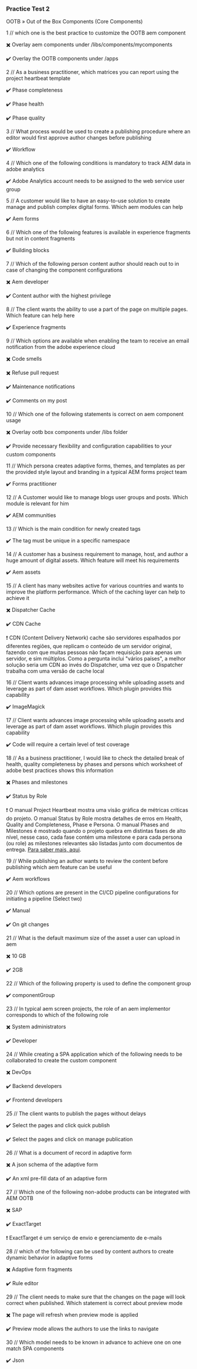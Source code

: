 ### Practice Test 2

OOTB » Out of the Box Components (Core Components)

1 // which one is the best practice to customize the OOTB aem component

:heavy_multiplication_x: Overlay aem components under /libs/components/mycomponents

:heavy_check_mark: Overlay the OOTB components under /apps

2 // As a business practitioner, which matrices you can report using the project heartbeat template

:heavy_check_mark: Phase completeness

:heavy_check_mark: Phase health

:heavy_check_mark: Phase quality

3 // What process would be used to create a publishing procedure where an editor would first approve author changes before publishing

:heavy_check_mark: Workflow

4 // Which one of the following conditions is mandatory to track AEM data in adobe analytics

:heavy_check_mark: Adobe Analytics account needs to be assigned to the web service user group

5 // A customer would like to have an easy-to-use solution to create manage and publish complex digital forms. Which aem modules can help

:heavy_check_mark: Aem forms

6 // Which one of the following features is available in experience fragments but not in content fragments

:heavy_check_mark: Building blocks

7 // Which of the following person content author should reach out to in case of changing the component configurations

:heavy_multiplication_x: Aem developer

:heavy_check_mark: Content author with the highest privilege

8 // The client wants the ability to use a part of the page on multiple pages. Which feature can help here

:heavy_check_mark: Experience fragments

9 // Which options are available when enabling the team to receive an email notification from the adobe experience cloud

:heavy_multiplication_x: Code smells

:heavy_multiplication_x: Refuse pull request

:heavy_check_mark: Maintenance notifications

:heavy_check_mark: Comments on my post

10 // Which one of the following statements is correct on aem component usage

:heavy_multiplication_x: Overlay ootb box components under /libs folder

:heavy_check_mark: Provide necessary flexibility and configuration capabilities to your custom components

11 // Which persona creates adaptive forms, themes, and templates as per the provided style layout and branding in a typical AEM forms project team

:heavy_check_mark: Forms practitioner

12 // A Customer would like to manage blogs user groups and posts. Which module is relevant for him

:heavy_check_mark: AEM communities

13 // Which is the main condition for newly created tags

:heavy_check_mark: The tag must be unique in a specific namespace

14 // A customer has a business requirement to manage, host, and author a huge amount of digital assets. Which feature will meet his requirements

:heavy_check_mark: Aem assets

15 // A client has many websites active for various countries and wants to improve the platform performance. Which of the caching layer can help to achieve it

:heavy_multiplication_x: Dispatcher Cache

:heavy_check_mark: CDN Cache

❗ CDN (Content Delivery Network) cache são servidores espalhados por diferentes regiões, que replicam o conteúdo de um servidor original, fazendo com que muitas pessoas não façam requisição para apenas um servidor, e sim múltiplos. Como a pergunta inclui "vários países", a melhor solução seria um CDN ao invés do Dispatcher, uma vez que o Dispatcher trabalha com uma versão de cache local

16 // Client wants advances image processing while uploading assets and leverage as part of dam asset workflows. Which plugin provides this capability

:heavy_check_mark: ImageMagick

17 // Client wants advances image processing while uploading assets and leverage as part of dam asset workflows. Which plugin provides this capability

:heavy_check_mark: Code will require a certain level of test coverage

18 // As a business practitioner, I would like to check the detailed break of health, quality completeness by phases and persons which worksheet of adobe best practices shows this information

:heavy_multiplication_x: Phases and milestones

:heavy_check_mark: Status by Role

❗ O manual Project Heartbeat mostra uma visão gráfica de métricas críticas do projeto. O manual Status by Role mostra detalhes de erros em Health, Quality and Completeness, Phase e Persona. O manual Phases and Milestones é mostrado quando o projeto quebra em distintas fases de alto nível, nesse caso, cada fase contém uma milestone e para cada persona (ou role) as milestones relevantes são listadas junto com documentos de entrega. [Para saber mais, aqui](https://experienceleague.adobe.com/docs/experience-manager-65/managing/managing-best-practices-checklist/best-practices.html?lang=en).

19 // While publishing an author wants to review the content before publishing which aem feature can be useful

:heavy_check_mark: Aem workflows

20 // Which options are present in the CI/CD pipeline configurations for initiating a pipeline (Select two)

:heavy_check_mark: Manual

:heavy_check_mark: On git changes

21 // What is the default maximum size of the asset a user can upload in aem

:heavy_multiplication_x: 10 GB

:heavy_check_mark: 2GB

22 // Which of the following property is used to define the component group

:heavy_check_mark: componentGroup

23 // In typical aem screen projects, the role of an aem implementor corresponds to which of the following role

:heavy_multiplication_x: System administrators

:heavy_check_mark: Developer

24 // While creating a SPA application which of the following needs to be collaborated to create the custom component

:heavy_multiplication_x: DevOps

:heavy_check_mark: Backend developers

:heavy_check_mark: Frontend developers

25 // The client wants to publish the pages without delays

:heavy_check_mark: Select the pages and click quick publish

:heavy_check_mark: Select the pages and click on manage publication

26 // What is a document of record in adaptive form

:heavy_multiplication_x: A json schema of the adaptive form

:heavy_check_mark: An xml pre-fill data of an adaptive form

27 // Which one of the following non-adobe products can be integrated with AEM OOTB

:heavy_multiplication_x: SAP

:heavy_check_mark: ExactTarget

❗ ExactTarget é um serviço de envio e gerenciamento de e-mails

28 // which of the following can be used by content authors to create dynamic behavior in adaptive forms

:heavy_multiplication_x: Adaptive form fragments

:heavy_check_mark: Rule editor

29 // The client needs to make sure that the changes on the page will look correct when published. Which statement is correct about preview mode

:heavy_multiplication_x: The page will refresh when preview mode is applied

:heavy_check_mark: Preview mode allows the authors to use the links to navigate

30 // Which model needs to be known in advance to achieve one on one match SPA components

:heavy_check_mark: Json